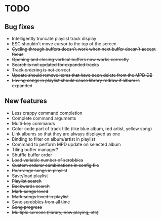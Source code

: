 TODO
====

Bug fixes
---------
- Intelligently truncate playlist track display
- ~~ESC shouldn't move cursor to the top of the screen~~
- ~~Cycling through buffers doesn't work when next buffer doesn't accept focus~~
- ~~Opening and closing vertical buffers now works correctly~~
- ~~Search is not updated for expanded tracks~~
- ~~Track ordering is not correct~~
- ~~Update should remove items that have been delete from the MPD DB~~
- ~~Loving songs in playlist should cause library redraw if album is expanded~~

New features
------------
- Less crappy command completion
- Complete command arguments
- Multi-key commands
- Color code part of track title (like blue album, red artist, yellow song)
- Link albums so that they are always displayed as one
- Binding to filter on album/artist in playlist
- Command to perform MPD update on selected album
- Tiling buffer manager?
- Shuffle buffer order
- ~~Load variable number of scrobbles~~
- ~~Custom orderer combinations in config file~~
- ~~Rearrange songs in playlist~~
- ~~Save/load playlist~~
- ~~Playlist search~~
- ~~Backwards search~~
- ~~Mark songs loved~~
- ~~Mark songs loved in playlist~~
- ~~Sync scrobbles from all time~~
- ~~Song progress~~
- ~~Multiple screens (library, now playing, etc)~~
